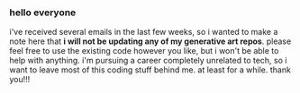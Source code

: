### hello everyone 

i've received several emails in the last few weeks, so i wanted to make a note here that **i will not be updating any of my generative art repos**. please feel free to use the existing code however you like, but i won't be able to help with anything. i'm pursuing a career completely unrelated to tech, so i want to leave most of this coding stuff behind me. at least for a while. thank you!!! 



<!--
**anokhee/anokhee** is a ✨ _special_ ✨ repository because its `README.md` (this file) appears on your GitHub profile.

Here are some ideas to get you started:

- 🔭 I’m currently working on ...
- 🌱 I’m currently learning ...
- 👯 I’m looking to collaborate on ...
- 🤔 I’m looking for help with ...
- 💬 Ask me about ...
- 📫 How to reach me: ...
- 😄 Pronouns: ...
- ⚡ Fun fact: ...
-->

